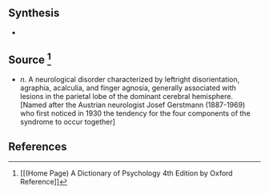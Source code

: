 ## Synthesis
- 
## Source [^1]
- $n$. A neurological disorder characterized by leftright disorientation, agraphia, acalculia, and finger agnosia, generally associated with lesions in the parietal lobe of the dominant cerebral hemisphere. \[Named after the Austrian neurologist Josef Gerstmann (1887-1969) who first noticed in 1930 the tendency for the four components of the syndrome to occur together]
## References

[^1]: [[(Home Page) A Dictionary of Psychology 4th Edition by Oxford Reference]]